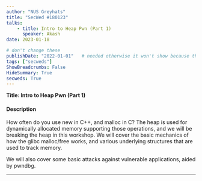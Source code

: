 ```yaml
---
author: "NUS Greyhats"
title: "SecWed #180123"
talks:
    - title: Intro to Heap Pwn (Part 1)
      speaker: Akash
date: 2023-01-18

# don't change these
publishDate: "2022-01-01"   # needed otherwise it won't show because the date is in the future
tags: ["secweds"]
ShowBreadcrumbs: False
HideSummary: True
secweds: True
---
```


**Title: Intro to Heap Pwn (Part 1)**

#### Description
How often do you use new in C++, and malloc in C? The heap is used for dynamically allocated memory supporting those operations, and we will be breaking the heap in this workshop. We will cover the basic mechanics of how the glibc malloc/free works, and various underlying structures that are used to track memory.

We will also cover some basic attacks against vulnerable applications, aided by pwndbg.

----

